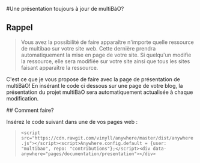 #Une présentation toujours à jour de multiBàO? 

## Rappel 

> Vous avez la possibilité de faire apparaître n'importe quelle ressource de multibao sur votre site web. Cette dernière prendra automatiquement la mise en page de votre site. Si quelqu'un modifie la ressource, elle sera modifiée sur votre site ainsi que tous les sites faisant apparaître la ressource. 

C'est ce que je vous propose de faire avec la page de présentation de multiBàO! En insérant le code ci dessous sur une page de votre blog, la présentation du projet multiBàO sera automatiquement actualisée à chaque modification. 

## Comment faire? 

Insérez le code suivant dans une de vos pages web : 

>`<script src="https://cdn.rawgit.com/vinyll/anywhere/master/dist/anywhere.js"></script><script>Anywhere.config.default = {user: "multibao", repo: "contributions"};</script><div data-anywhere="pages/documentation/presentation"></div>`
